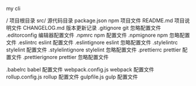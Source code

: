 my cli

/ 项目根目录
src/ 源代码目录
package.json npm 项目文件
README.md 项目说明文件
CHANGELOG.md 版本更新记录
.gitignore git 忽略配置文件
.editorconfig 编辑器配置文件
.npmrc npm 配置文件
.npmignore npm 忽略配置文件
.eslintrc eslint 配置文件
.eslintignore eslint 忽略配置文件
.stylelintrc stylelint 配置文件
.stylelintignore stylelint 忽略配置文件
.prettierrc prettier 配置文件
.prettierignore prettier 忽略配置文件

.babelrc babel 配置文件
webpack.config.js webpack 配置文件
rollup.config.js rollup 配置文件
gulpfile.js gulp 配置文件
